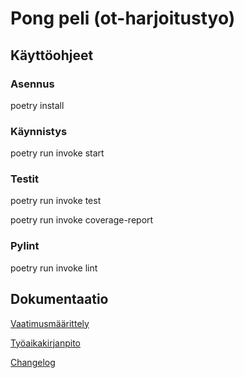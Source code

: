 # Pong peli (ot-harjoitustyo)

## Käyttöohjeet

### Asennus

poetry install

### Käynnistys

poetry run invoke start

### Testit

poetry run invoke test

poetry run invoke coverage-report

### Pylint

poetry run invoke lint

## Dokumentaatio

[Vaatimusmäärittely](https://github.com/katajak/ot-harjoitustyo/blob/master/dokumentaatio/vaatimusmaarittely.md)

[Työaikakirjanpito](https://github.com/katajak/ot-harjoitustyo/blob/master/dokumentaatio/tyoaikakirjanpito.md)

[Changelog](https://github.com/katajak/ot-harjoitustyo/blob/master/dokumentaatio/changelog.md)
